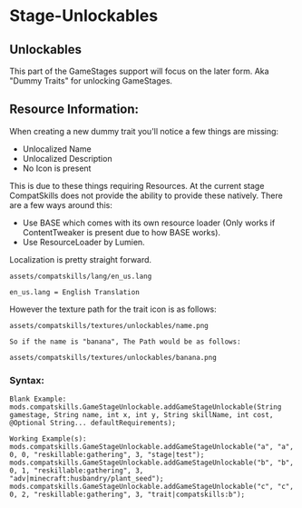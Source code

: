 # Stage-Unlockables


## Unlockables
This part of the GameStages support will focus on the later form. Aka "Dummy Traits" for unlocking GameStages.


## Resource Information:
When creating a new dummy trait you'll notice a few things are missing:
- Unlocalized Name
- Unlocalized Description
- No Icon is present

This is due to these things requiring Resources. At the current stage CompatSkills does not provide the ability to provide these natively. There are a few ways around this:
- Use BASE which comes with its own resource loader (Only works if ContentTweaker is present due to how BASE works).
- Use ResourceLoader by Lumien.

Localization is pretty straight forward.
```
assets/compatskills/lang/en_us.lang

en_us.lang = English Translation
```
However the texture path for the trait icon is as follows:
```
assets/compatskills/textures/unlockables/name.png

So if the name is "banana", The Path would be as follows:

assets/compatskills/textures/unlockables/banana.png
```


### Syntax:
```
Blank Example:
mods.compatskills.GameStageUnlockable.addGameStageUnlockable(String gamestage, String name, int x, int y, String skillName, int cost, @Optional String... defaultRequirements);

Working Example(s):
mods.compatskills.GameStageUnlockable.addGameStageUnlockable("a", "a", 0, 0, "reskillable:gathering", 3, "stage|test");
mods.compatskills.GameStageUnlockable.addGameStageUnlockable("b", "b", 0, 1, "reskillable:gathering", 3, "adv|minecraft:husbandry/plant_seed");
mods.compatskills.GameStageUnlockable.addGameStageUnlockable("c", "c", 0, 2, "reskillable:gathering", 3, "trait|compatskills:b");
```